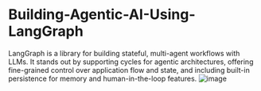 # Building-Agentic-AI-Using-LangGraph
LangGraph is a library for building stateful, multi-agent workflows with LLMs. It stands out by supporting cycles for agentic architectures, offering fine-grained control over application flow and state, and including built-in persistence for memory and human-in-the-loop features.
![image](https://github.com/user-attachments/assets/88761516-de0f-42e5-b7f6-ee948a335005)

